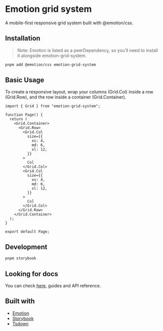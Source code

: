 # Emotion grid system

A mobile-first responsive grid system built with @emotion/css.

## Installation

> Note: Emotion is listed as a peerDependency, so you’ll need to install it alongside emotion-grid-system.

```bash
pnpm add @emotion/css emotion-grid-system
```

## Basic Usage

To create a responsive layout, wrap your columns (Grid.Col) inside a row (Grid.Row), and the row inside a container (Grid.Container).

```tsx
import { Grid } from "emotion-grid-system";

function Page() {
  return (
    <Grid.Container>
      <Grid.Row>
        <Grid.Col
          size={{
            xs: 4,
            md: 6,
            xl: 12,
          }}
        >
          Col
        </Grid.Col>
        <Grid.Col
          size={{
            xs: 4,
            md: 6,
            xl: 12,
          }}
        >
          Col
        </Grid.Col>
      </Grid.Row>
    </Grid.Container>
  );
}

export default Page;
```

## Development

```bash
pnpm storybook
```

## Looking for docs

You can check [here](https://emotion-grid-system.vercel.app/), guides and API reference.

## Built with

- [Emotion](https://emotion.sh/docs/introduction)
- [Storybook](https://storybook.js.org/docs)
- [Tsdown](https://tsdown.dev/guide/)
